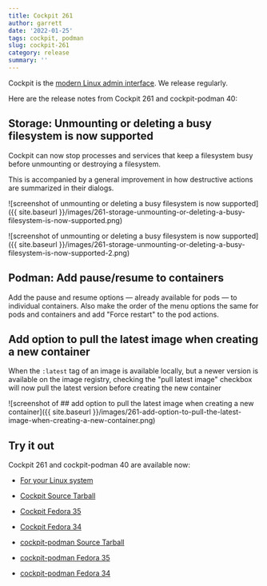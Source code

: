 ```yaml
---
title: Cockpit 261
author: garrett
date: '2022-01-25'
tags: cockpit, podman
slug: cockpit-261
category: release
summary: ''
---
```


Cockpit is the [modern Linux admin interface](https://cockpit-project.org/).
We release regularly.

Here are the release notes from Cockpit 261 and cockpit-podman 40:


## Storage: Unmounting or deleting a busy filesystem is now supported

Cockpit can now stop processes and services that keep a filesystem busy before unmounting or destroying a filesystem.

This is accompanied by a general improvement in how destructive actions are summarized in their dialogs.

![screenshot of unmounting or deleting a busy filesystem is now supported]({{ site.baseurl }}/images/261-storage-unmounting-or-deleting-a-busy-filesystem-is-now-supported.png)

![screenshot of unmounting or deleting a busy filesystem is now supported]({{ site.baseurl }}/images/261-storage-unmounting-or-deleting-a-busy-filesystem-is-now-supported-2.png)


## Podman: Add pause/resume to containers

Add the pause and resume options — already available for pods — to
individual containers. Also make the order of the menu options the same
for pods and containers and add "Force restart" to the pod actions.

## Add option to pull the latest image when creating a new container

When the `:latest` tag of an image is available locally, but a newer version is available on the image registry, checking the "pull latest image" checkbox will now pull the latest version before creating the new container


![screenshot of ## add option to pull the latest image when creating a new container]({{ site.baseurl }}/images/261-add-option-to-pull-the-latest-image-when-creating-a-new-container.png)


## Try it out

Cockpit 261 and cockpit-podman 40 are available now:

* [For your Linux system](https://cockpit-project.org/running.html)

* [Cockpit Source Tarball](https://github.com/cockpit-project/cockpit/releases/tag/261)
* [Cockpit Fedora 35](https://bodhi.fedoraproject.org/updates/?releases=F35&packages=cockpit)
* [Cockpit Fedora 34](https://bodhi.fedoraproject.org/updates/?releases=F34&packages=cockpit)
* [cockpit-podman Source Tarball](https://github.com/cockpit-project/cockpit-podman/releases/tag/40)
* [cockpit-podman Fedora 35](https://bodhi.fedoraproject.org/updates/?releases=F35&packages=cockpit-podman)
* [cockpit-podman Fedora 34](https://bodhi.fedoraproject.org/updates/?releases=F34&packages=cockpit-podman)

